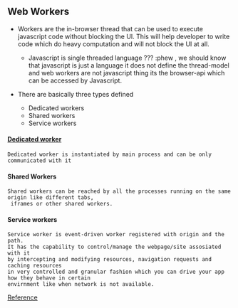 ## Web Workers

* Workers are the in-browser thread that can be used to execute javascript code without blocking the UI.
  This will help developer to write code which do heavy computation and will not block the UI at all.
  
  * Javascript is single threaded language ??? :phew , we should know that
  javascript is just a language it does not define the thread-model and web workers are not
  javascript thing its the browser-api which can be accessed by Javascript.
  
* There are basically three types defined
    * Dedicated workers
    * Shared workers
    * Service workers
    
#### [Dedicated worker](https://github.com/vik7/jsWorkers/blob/master/dedicatedWorker/doc/webWorker.md)
    Dedicated worker is instantiated by main process and can be only communicated with it
    
#### Shared Workers
    Shared workers can be reached by all the processes running on the same origin like different tabs,
     iframes or other shared workers.
    
#### Service workers
    Service worker is event-driven worker registered with origin and the path.
    It has the capability to control/manage the webpage/site assosiated with it
    by intercepting and modifying resources, navigation requests and caching resources
    in very controlled and granular fashion which you can drive your app how they behave in certain
    envirnment like when network is not available.
    
[Reference](https://blog.sessionstack.com/how-javascript-works-the-building-blocks-of-web-workers-5-cases-when-you-should-use-them-a547c0757f6a)
    